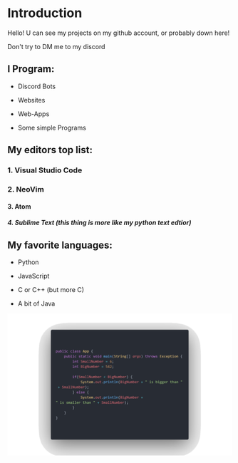 # Introduction

Hello! U can see my projects on my github account, or probably down here!

Don't try to DM me to my discord

## I Program:

- Discord Bots

- Websites

- Web-Apps

- Some simple Programs

## My editors top list:

### 1. Visual Studio Code

### 2. NeoVim

#### 3. Atom

##### 4. Sublime Text (this thing is more like my python text edtior)

## My favorite languages:

- Python

- JavaScript

- C or C++ (but more C)

- A bit of Java

![](https://github.com/HankB-o-t/HankB-o-t/blob/main/Java%20Code.png)

